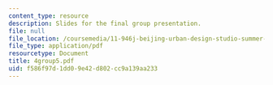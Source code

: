 ```yaml
---
content_type: resource
description: Slides for the final group presentation.
file: null
file_location: /coursemedia/11-946j-beijing-urban-design-studio-summer-2004/f586f97d1dd09e42d802cc9a139aa233_4group5.pdf
file_type: application/pdf
resourcetype: Document
title: 4group5.pdf
uid: f586f97d-1dd0-9e42-d802-cc9a139aa233
---
```

